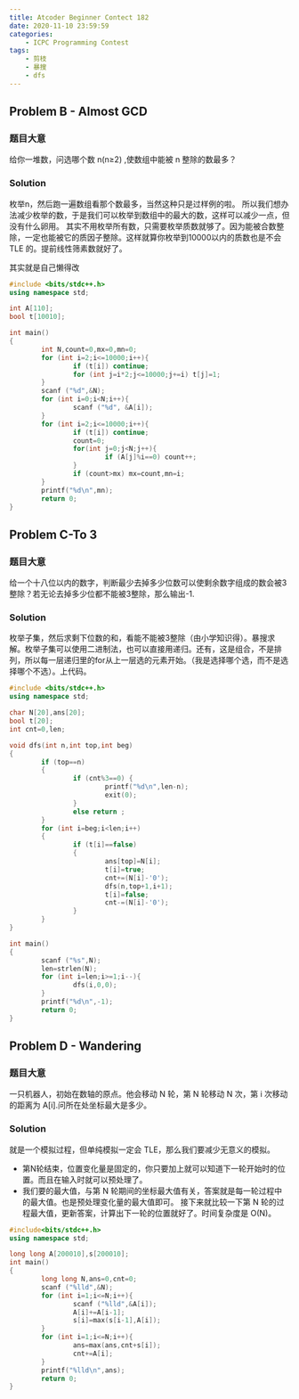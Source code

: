 ```yaml
---
title: Atcoder Beginner Contect 182
date: 2020-11-10 23:59:59
categories:
	- ICPC Programming Contest
tags:
	- 剪枝
	- 暴搜
	- dfs
---
```



## Problem B - Almost GCD
### 题目大意
给你一堆数，问选哪个数 n(n≥2) ,使数组中能被 n 整除的数最多？
### Solution
枚举n，然后跑一遍数组看那个数最多，当然这种只是过样例的啦。
所以我们想办法减少枚举的数，于是我们可以枚举到数组中的最大的数，这样可以减少一点，但没有什么卵用。
其实不用枚举所有数，只需要枚举质数就够了。因为能被合数整除，一定也能被它的质因子整除。这样就算你枚举到10000以内的质数也是不会 TLE 的。提前线性筛素数就好了。<div class="heimu" > 其实就是自己懒得改</div>

```cpp
#include <bits/stdc++.h>
using namespace std;

int A[110];
bool t[10010];

int main()
{
        int N,count=0,mx=0,mn=0;
        for (int i=2;i<=10000;i++){
                if (t[i]) continue;
                for (int j=i*2;j<=10000;j+=i) t[j]=1;
        }
        scanf ("%d",&N);
        for (int i=0;i<N;i++){
                scanf ("%d", &A[i]);
        }
        for (int i=2;i<=10000;i++){
                if (t[i]) continue;
                count=0;
                for(int j=0;j<N;j++){
                        if (A[j]%i==0) count++;
                }
                if (count>mx) mx=count,mn=i;
        }
        printf("%d\n",mn);
        return 0;
}
```
## Problem C-To 3
### 题目大意
给一个十八位以内的数字，判断最少去掉多少位数可以使剩余数字组成的数会被3整除？若无论去掉多少位都不能被3整除，那么输出-1.
### Solution
枚举子集，然后求剩下位数的和，看能不能被3整除（由小学知识得）。暴搜求解。枚举子集可以使用二进制法，也可以直接用递归。还有，这是组合，不是排列，所以每一层递归里的for从上一层选的元素开始。（我是选择哪个选，而不是选择哪个不选）。上代码。
```cpp
#include <bits/stdc++.h>
using namespace std;

char N[20],ans[20];
bool t[20];
int cnt=0,len;

void dfs(int n,int top,int beg)
{
        if (top==n)
        {
                if (cnt%3==0) {
                        printf("%d\n",len-n);
                        exit(0);
                }
                else return ;
        }
        for (int i=beg;i<len;i++)
        {
                if (t[i]==false) 
                {
                        ans[top]=N[i];
                        t[i]=true;
                        cnt+=(N[i]-'0');
                        dfs(n,top+1,i+1);
                        t[i]=false;
                        cnt-=(N[i]-'0');
                }
        }
}

int main()
{       
        scanf ("%s",N);
        len=strlen(N);
        for (int i=len;i>=1;i--){
                dfs(i,0,0);
        }
        printf("%d\n",-1);
        return 0;
}
```
## Problem D - Wandering
### 题目大意
一只机器人，初始在数轴的原点。他会移动 N 轮，第 N 轮移动 N 次，第 i 次移动的距离为 A[i].问所在处坐标最大是多少。
### Solution
就是一个模拟过程，但单纯模拟一定会 TLE，那么我们要减少无意义的模拟。
* 第N轮结束，位置变化量是固定的，你只要加上就可以知道下一轮开始时的位置。而且在输入时就可以预处理了。
* 我们要的最大值，与第 N 轮期间的坐标最大值有关，答案就是每一轮过程中的最大值。也是预处理变化量的最大值即可。
接下来就比较一下第 N 轮的过程最大值，更新答案，计算出下一轮的位置就好了。时间复杂度是 O(N)。

```cpp
#include<bits/stdc++.h>
using namespace std;

long long A[200010],s[200010];
int main()
{       
        long long N,ans=0,cnt=0;
        scanf ("%lld",&N);
        for (int i=1;i<=N;i++){
                scanf ("%lld",&A[i]);
                A[i]+=A[i-1];
                s[i]=max(s[i-1],A[i]);
        }
        for (int i=1;i<=N;i++){
                ans=max(ans,cnt+s[i]);
                cnt+=A[i];
        }
        printf("%lld\n",ans);
        return 0;
}
```
